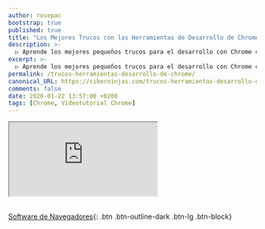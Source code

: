```yaml
---
author: rosepac
bootstrap: true
published: true
title: "Los Mejores Trucos con las Herramientas de Desarrollo de Chrome por Código con Juan"
description: >-
  ▷ Aprende los mejores pequeños trucos para el desarrollo con Chrome con sus elementos para desarrolladores
excerpt: >-
  ▷ Aprende los mejores pequeños trucos para el desarrollo con Chrome con sus elementos para desarrolladores
permalink: /trucos-herramientas-desarrollo-de-chrome/
canonical_URL: https://ciberninjas.com/trucos-herramientas-desarrollo-de-chrome/
comments: false
date: 2020-01-22 13:57:00 +0200
tags: [Chrome, Videotutorial Chrome]
---
```


<div class="embed-responsive embed-responsive-16by9">
  <iframe class="embed-responsive-item" src="https://www.youtube-nocookie.com/embed/BXN8oO4r3Qc" allowfullscreen></iframe>
</div><br/>

[<i class="far fa-window-maximize"></i> Software de Navegadores](/cursos-tecnologia/#navegadores){: .btn .btn-outline-dark .btn-lg .btn-block}